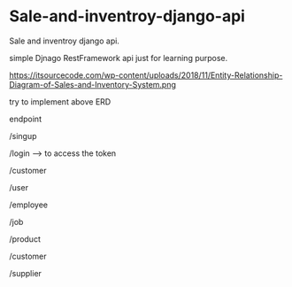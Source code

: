 # Sale-and-inventroy-django-api
Sale and inventroy django api. 

simple Djnago RestFramework api just for learning purpose. 

https://itsourcecode.com/wp-content/uploads/2018/11/Entity-Relationship-Diagram-of-Sales-and-Inventory-System.png

try to implement above ERD 

endpoint

/singup

/login --> to access the token

/customer

/user

/employee

/job

/product

/customer

/supplier
